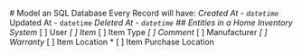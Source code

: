 #   M o d e l   a n   S Q L   D a t a b a s e  
  
 E v e r y   R e c o r d   w i l l   h a v e :  
  
 *   C r e a t e d   A t   -   ` d a t e t i m e `  
 *   U p d a t e d   A t   -   ` d a t e t i m e `  
 *   D e l e t e d   A t   -   ` d a t e t i m e `  
  
 # #   E n t i t i e s   i n   a   H o m e   I n v e n t o r y   S y s t e m  
  
 *   [   ]   U s e r  
 *   [   ]   I t e m  
 *   [   ]   I t e m   T y p e  
 *   [   ]   C o m m e n t  
 *   [   ]   M a n u f a c t u r e r  
 *   [   ]   W a r r a n t y  
 *   [   ]   I t e m   L o c a t i o n  
 *   [   ]   I t e m   P u r c h a s e   L o c a t i o n 